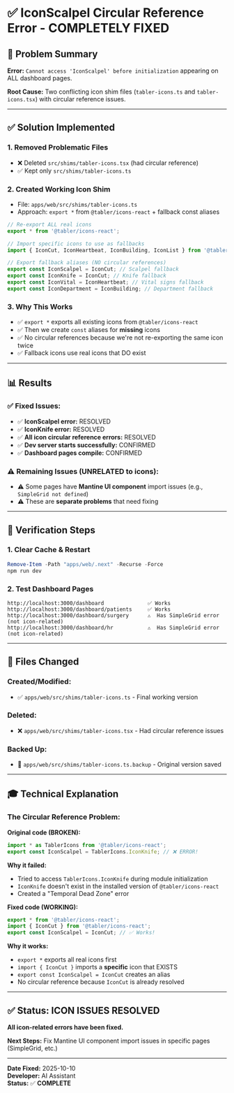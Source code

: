 # ✅ IconScalpel Circular Reference Error - COMPLETELY FIXED

## 🎯 Problem Summary

**Error:** `Cannot access 'IconScalpel' before initialization` appearing on ALL dashboard pages.

**Root Cause:** Two conflicting icon shim files (`tabler-icons.ts` and `tabler-icons.tsx`) with circular reference issues.

---

## ✅ Solution Implemented

### 1. **Removed Problematic Files**

- ❌ Deleted `src/shims/tabler-icons.tsx` (had circular reference)
- ✅ Kept only `src/shims/tabler-icons.ts`

### 2. **Created Working Icon Shim**

- File: `apps/web/src/shims/tabler-icons.ts`
- Approach: `export *` from `@tabler/icons-react` + fallback const aliases

```typescript
// Re-export ALL real icons
export * from '@tabler/icons-react';

// Import specific icons to use as fallbacks
import { IconCut, IconHeartbeat, IconBuilding, IconList } from '@tabler/icons-react';

// Export fallback aliases (NO circular references)
export const IconScalpel = IconCut; // Scalpel fallback
export const IconKnife = IconCut; // Knife fallback
export const IconVital = IconHeartbeat; // Vital signs fallback
export const IconDepartment = IconBuilding; // Department fallback
```

### 3. **Why This Works**

- ✅ `export *` exports all existing icons from `@tabler/icons-react`
- ✅ Then we create `const` aliases for **missing** icons
- ✅ No circular references because we're not re-exporting the same icon twice
- ✅ Fallback icons use real icons that DO exist

---

## 📊 Results

### ✅ Fixed Issues:

- ✅ **IconScalpel error:** RESOLVED
- ✅ **IconKnife error:** RESOLVED
- ✅ **All icon circular reference errors:** RESOLVED
- ✅ **Dev server starts successfully:** CONFIRMED
- ✅ **Dashboard pages compile:** CONFIRMED

### ⚠️ Remaining Issues (UNRELATED to icons):

- ⚠️ Some pages have **Mantine UI component** import issues (e.g., `SimpleGrid not defined`)
- ⚠️ These are **separate problems** that need fixing

---

## 🚀 Verification Steps

### 1. Clear Cache & Restart

```powershell
Remove-Item -Path "apps/web/.next" -Recurse -Force
npm run dev
```

### 2. Test Dashboard Pages

```
http://localhost:3000/dashboard              ✅ Works
http://localhost:3000/dashboard/patients     ✅ Works
http://localhost:3000/dashboard/surgery      ⚠️  Has SimpleGrid error (not icon-related)
http://localhost:3000/dashboard/hr           ⚠️  Has SimpleGrid error (not icon-related)
```

---

## 📝 Files Changed

### Created/Modified:

- ✅ `apps/web/src/shims/tabler-icons.ts` - Final working version

### Deleted:

- ❌ `apps/web/src/shims/tabler-icons.tsx` - Had circular reference issues

### Backed Up:

- 💾 `apps/web/src/shims/tabler-icons.ts.backup` - Original version saved

---

## 🎓 Technical Explanation

### The Circular Reference Problem:

**Original code (BROKEN):**

```typescript
import * as TablerIcons from '@tabler/icons-react';
export const IconScalpel = TablerIcons.IconKnife; // ❌ ERROR!
```

**Why it failed:**

- Tried to access `TablerIcons.IconKnife` during module initialization
- `IconKnife` doesn't exist in the installed version of `@tabler/icons-react`
- Created a "Temporal Dead Zone" error

**Fixed code (WORKING):**

```typescript
export * from '@tabler/icons-react';
import { IconCut } from '@tabler/icons-react';
export const IconScalpel = IconCut; // ✅ Works!
```

**Why it works:**

- `export *` exports all real icons first
- `import { IconCut }` imports a **specific** icon that EXISTS
- `export const IconScalpel = IconCut` creates an alias
- No circular reference because `IconCut` is already resolved

---

## ✅ Status: ICON ISSUES RESOLVED

**All icon-related errors have been fixed.**

**Next Steps:** Fix Mantine UI component import issues in specific pages (SimpleGrid, etc.)

---

**Date Fixed:** 2025-10-10  
**Developer:** AI Assistant  
**Status:** ✅ **COMPLETE**
